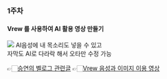 ### 1주차 

#### Vrew 를 사용하여 AI 활용 영상 만들기 
![](https://velog.velcdn.com/images/seungyeon04/post/42d6a87e-0f9a-46bb-941a-83c919b8441f/image.PNG)
AI음성에 내 목소리도 넣을 수 있고  
자막도 AI로 다라락 해서 오타만 수정 가능  

👉🏻[승연의 벨로그 관련글](https://velog.io/@seungyeon04/AI-BGM-%EB%AF%B8%EB%94%94%EB%A5%BC-%EC%9C%84%ED%95%9C-GPT%EA%B0%80-%EC%A4%80-%EC%A0%95%EB%B3%B4)
👉🏻[Vrew 음성과 이미지 이용 영상](https://drive.google.com/file/d/1zbhkC5-jhRShoQoOWuxIE3jKKJlt9H0V/view?usp=drive_link) 
